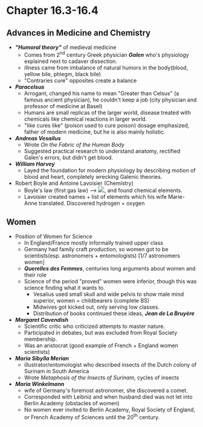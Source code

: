# Chapter 16.3-16.4
## Advances in Medicine and Chemistry
- ***"Humoral theory"*** of medieval medicine
    - Comes from 2<sup>nd</sup> century Greek physician ***Galen*** who's physiology explained next to cadaver dissection.
    - illness came from imbalance of natural humors in the body(blood, yellow bile, phlegm, black bile)
    - "Contraries cure" opposites create a balance
- ***Paracelsus***
    - Arrogant, changed his name to mean "Greater than Celsus" (a famous ancient physician), he couldn't keep a job (city physician and professor of medicine at Basel)
    - Humans are small replicas of the larger world, disease treated with chemicals like chemical reactions in larger world.
    - "like cures like" (poison used to cure poison) dosage emphasized, father of modern medicine, but he is also mainly holistic.
- ***Andreas Vesailus***
    - Wrote *On the Fabric of the Human Body*
    - Suggested practical research to understand anatomy, rectified Galen's errors, but didn't get blood.
- ***William Harvey***
    - Layed the foundation for modern physiology by describing motion of blood and heart, completely wrecking Galenic theories.
- Robert Boyle and Antoine Lavoisier (Chemistry)
    - Boyle's law (first gas law) --> ![](http://bit.ly/2yt4lF6), and found chemical elements.
	- Lavoisier created names + list of elements which his wife Marie-Anne translated. Discovered hydrogen + oxygen
## Women
- Position of Women for Science
	- In England/France mostly informally trained upper class
	- Germany had family craft production, so women got to be scientists(esp. astronomers + entomologists) [1/7 astronomers women]
	- ***Querelles des Femmes***, centuries long arguments about women and their role
	- Science of the period "proved" women were inferior, though this was science finding what it wants to.
		- Vesalius used small skull and wide pelvis to show male mind superior, women = childbearers (complete BS)
		- Midwives got kicked out, only serving low classes.
		- Distribution of books continued these ideas, ***Jean de La Bruyère***
- ***Margaret Cavendish***
	- Scientific critic who criticized attempts to master nature.
	- Participated in debates, but was excluded from Royal Society membership.
	- Was an aristocrat (good example of French + England women scientists)
- ***Maria Sibylla Merian***
	- illustrator/entomologist who described insects of the Dutch colony of Surinam in South America
	- Wrote  *Metaphosis of the Insects of Surinam*, cycles of insects
- ***Maria Winkelmann***
	- wife of Germany's foremost astronomer, she discovered a comet.
	- Corresponded with Leibniz and when husband died was not let into Berlin Academy (obstacles of women)
	- No women ever invited to Berlin Academy, Royal Society of England, or French Academy of Sciences until the 20<sup>th</sup> century.

